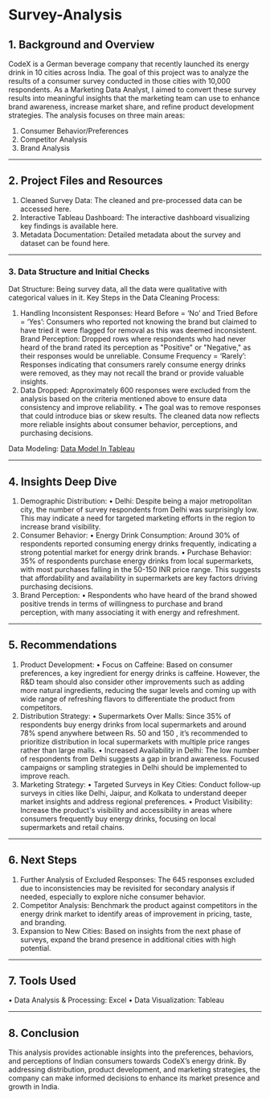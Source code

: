 # Survey-Analysis
## 1.	Background and Overview
CodeX is a German beverage company that recently launched its energy drink in 10 cities across India. The goal of this project was to analyze the results of a consumer survey conducted in those cities with 10,000 respondents. As a Marketing Data Analyst, I aimed to convert these survey results into meaningful insights that the marketing team can use to enhance brand awareness, increase market share, and refine product development strategies.
The analysis focuses on three main areas:
1.	Consumer Behavior/Preferences
2.	Competitor Analysis
3.	Brand Analysis
________________________________________
## 2.	Project Files and Resources
1.	Cleaned Survey Data: The cleaned and pre-processed data can be accessed here.
2.	Interactive Tableau Dashboard: The interactive dashboard visualizing key findings is available here.
3.	Metadata Documentation: Detailed metadata about the survey and dataset can be found here.
________________________________________
### 3.	Data Structure and Initial Checks
Dat Structure: Being survey data, all the data were qualitative with categorical values in it.
Key Steps in the Data Cleaning Process:
1.	Handling Inconsistent Responses:
   Heard Before = ‘No’ and Tried Before = ‘Yes’: Consumers who reported not knowing the brand but claimed to have tried it were flagged for removal as this was deemed inconsistent.
	 Brand Perception: Dropped rows where respondents who had never heard of the brand rated its perception as "Positive" or "Negative," as their responses would be unreliable.
   Consume Frequency = ‘Rarely’: Responses indicating that consumers rarely consume energy drinks were removed, as they may not recall the brand or provide valuable insights.
3.	Data Dropped:
   Approximately 600 responses were excluded from the analysis based on the criteria mentioned above to ensure data consistency and improve reliability.
•	The goal was to remove responses that could introduce bias or skew results. The cleaned data now reflects more reliable insights about consumer behavior, perceptions, and purchasing decisions.

Data Modeling:
[Data Model In Tableau]()

________________________________________
## 4. Insights Deep Dive
1. Demographic Distribution:
•	Delhi: Despite being a major metropolitan city, the number of survey respondents from Delhi was surprisingly low. This may indicate a need for targeted marketing efforts in the region to increase brand visibility.
2. Consumer Behavior:
•	Energy Drink Consumption: Around 30% of respondents reported consuming energy drinks frequently, indicating a strong potential market for energy drink brands.
•	Purchase Behavior: 35% of respondents purchase energy drinks from local supermarkets, with most purchases falling in the 50-150 INR price range. This suggests that affordability and availability in supermarkets are key factors driving purchasing decisions.
3. Brand Perception:
•	Respondents who have heard of the brand showed positive trends in terms of willingness to purchase and brand perception, with many associating it with energy and refreshment.
________________________________________
## 5. Recommendations
1. Product Development:
•	Focus on Caffeine: Based on consumer preferences, a key ingredient for energy drinks is caffeine. However, the R&D team should also consider other improvements such as adding more natural ingredients, reducing the sugar levels and coming up with wide range of refreshing flavors to differentiate the product from competitors.
2. Distribution Strategy:
•	Supermarkets Over Malls: Since 35% of respondents buy energy drinks from local supermarkets and around 78% spend anywhere between Rs. 50 and 150 , it’s recommended to prioritize distribution in local supermarkets with multiple price ranges rather than large malls.
•	Increased Availability in Delhi: The low number of respondents from Delhi suggests a gap in brand awareness. Focused campaigns or sampling strategies in Delhi should be implemented to improve reach.
3. Marketing Strategy:
•	Targeted Surveys in Key Cities: Conduct follow-up surveys in cities like Delhi, Jaipur, and Kolkata to understand deeper market insights and address regional preferences.
•	Product Visibility: Increase the product's visibility and accessibility in areas where consumers frequently buy energy drinks, focusing on local supermarkets and retail chains.
________________________________________
## 6.	Next Steps
1.	Further Analysis of Excluded Responses: The 645 responses excluded due to inconsistencies may be revisited for secondary analysis if needed, especially to explore niche consumer behavior.
2.	Competitor Analysis: Benchmark the product against competitors in the energy drink market to identify areas of improvement in pricing, taste, and branding.
3.	Expansion to New Cities: Based on insights from the next phase of surveys, expand the brand presence in additional cities with high potential.
________________________________________
## 7.	Tools Used
•	Data Analysis & Processing: Excel
•	Data Visualization: Tableau
________________________________________
## 8.	Conclusion
This analysis provides actionable insights into the preferences, behaviors, and perceptions of Indian consumers towards CodeX’s energy drink. By addressing distribution, product development, and marketing strategies, the company can make informed decisions to enhance its market presence and growth in India.

